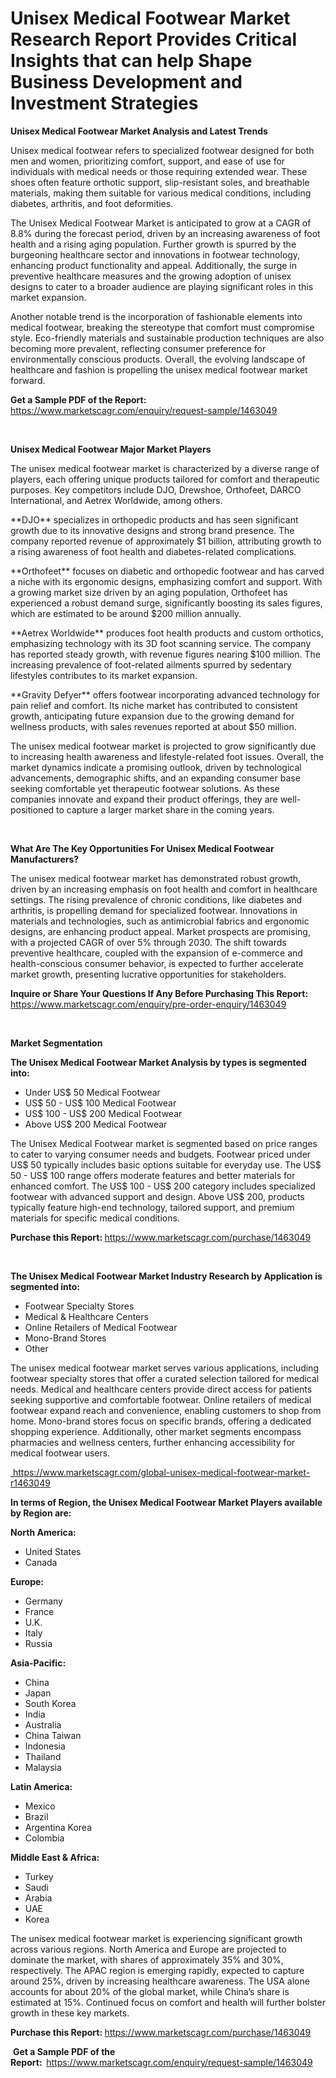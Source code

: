 <p><h1>Unisex Medical Footwear Market Research Report Provides Critical Insights that can help Shape Business Development and Investment Strategies</h1></p><p><strong>Unisex Medical Footwear Market Analysis and Latest Trends</strong></p>
<p><p>Unisex medical footwear refers to specialized footwear designed for both men and women, prioritizing comfort, support, and ease of use for individuals with medical needs or those requiring extended wear. These shoes often feature orthotic support, slip-resistant soles, and breathable materials, making them suitable for various medical conditions, including diabetes, arthritis, and foot deformities.</p><p>The Unisex Medical Footwear Market is anticipated to grow at a CAGR of 8.8% during the forecast period, driven by an increasing awareness of foot health and a rising aging population. Further growth is spurred by the burgeoning healthcare sector and innovations in footwear technology, enhancing product functionality and appeal. Additionally, the surge in preventive healthcare measures and the growing adoption of unisex designs to cater to a broader audience are playing significant roles in this market expansion.</p><p>Another notable trend is the incorporation of fashionable elements into medical footwear, breaking the stereotype that comfort must compromise style. Eco-friendly materials and sustainable production techniques are also becoming more prevalent, reflecting consumer preference for environmentally conscious products. Overall, the evolving landscape of healthcare and fashion is propelling the unisex medical footwear market forward.</p></p>
<p><strong>Get a Sample PDF of the Report:&nbsp;</strong> <a href="https://www.marketscagr.com/enquiry/request-sample/1463049?utm_campaign=3019&utm_medium=2&utm_source=Github&utm_content=ia&utm_term=14042025&utm_id=unisex-medical-footwear">https://www.marketscagr.com/enquiry/request-sample/1463049</a></p>
<p>&nbsp;</p>
<p><strong>Unisex Medical Footwear Major Market Players</strong></p>
<p><p>The unisex medical footwear market is characterized by a diverse range of players, each offering unique products tailored for comfort and therapeutic purposes. Key competitors include DJO, Drewshoe, Orthofeet, DARCO International, and Aetrex Worldwide, among others.</p><p>**DJO** specializes in orthopedic products and has seen significant growth due to its innovative designs and strong brand presence. The company reported revenue of approximately $1 billion, attributing growth to a rising awareness of foot health and diabetes-related complications.</p><p>**Orthofeet** focuses on diabetic and orthopedic footwear and has carved a niche with its ergonomic designs, emphasizing comfort and support. With a growing market size driven by an aging population, Orthofeet has experienced a robust demand surge, significantly boosting its sales figures, which are estimated to be around $200 million annually.</p><p>**Aetrex Worldwide** produces foot health products and custom orthotics, emphasizing technology with its 3D foot scanning service. The company has reported steady growth, with revenue figures nearing $100 million. The increasing prevalence of foot-related ailments spurred by sedentary lifestyles contributes to its market expansion.</p><p>**Gravity Defyer** offers footwear incorporating advanced technology for pain relief and comfort. Its niche market has contributed to consistent growth, anticipating future expansion due to the growing demand for wellness products, with sales revenues reported at about $50 million.</p><p>The unisex medical footwear market is projected to grow significantly due to increasing health awareness and lifestyle-related foot issues. Overall, the market dynamics indicate a promising outlook, driven by technological advancements, demographic shifts, and an expanding consumer base seeking comfortable yet therapeutic footwear solutions. As these companies innovate and expand their product offerings, they are well-positioned to capture a larger market share in the coming years.</p></p>
<p>&nbsp;</p>
<p><strong>What Are The Key Opportunities For Unisex Medical Footwear Manufacturers?</strong></p>
<p><p>The unisex medical footwear market has demonstrated robust growth, driven by an increasing emphasis on foot health and comfort in healthcare settings. The rising prevalence of chronic conditions, like diabetes and arthritis, is propelling demand for specialized footwear. Innovations in materials and technologies, such as antimicrobial fabrics and ergonomic designs, are enhancing product appeal. Market prospects are promising, with a projected CAGR of over 5% through 2030. The shift towards preventive healthcare, coupled with the expansion of e-commerce and health-conscious consumer behavior, is expected to further accelerate market growth, presenting lucrative opportunities for stakeholders.</p></p>
<p><strong>Inquire or Share Your Questions If Any Before Purchasing This Report:</strong> <a href="https://www.marketscagr.com/enquiry/pre-order-enquiry/1463049?utm_campaign=3019&utm_medium=2&utm_source=Github&utm_content=ia&utm_term=14042025&utm_id=unisex-medical-footwear">https://www.marketscagr.com/enquiry/pre-order-enquiry/1463049</a></p>
<p>&nbsp;</p>
<p><strong>Market Segmentation</strong></p>
<p><strong>The Unisex Medical Footwear Market Analysis by types is segmented into:</strong></p>
<p><ul><li>Under US$ 50 Medical Footwear</li><li>US$ 50 - US$ 100 Medical Footwear</li><li>US$ 100 - US$ 200 Medical Footwear</li><li>Above US$ 200 Medical Footwear</li></ul></p>
<p><p>The Unisex Medical Footwear market is segmented based on price ranges to cater to varying consumer needs and budgets. Footwear priced under US$ 50 typically includes basic options suitable for everyday use. The US$ 50 - US$ 100 range offers moderate features and better materials for enhanced comfort. The US$ 100 - US$ 200 category includes specialized footwear with advanced support and design. Above US$ 200, products typically feature high-end technology, tailored support, and premium materials for specific medical conditions.</p></p>
<p><strong>Purchase this Report:&nbsp;</strong><a href="https://www.marketscagr.com/purchase/1463049?utm_campaign=3019&utm_medium=2&utm_source=Github&utm_content=ia&utm_term=14042025&utm_id=unisex-medical-footwear">https://www.marketscagr.com/purchase/1463049</a></p>
<p>&nbsp;</p>
<p><strong>The Unisex Medical Footwear Market Industry Research by Application is segmented into:</strong></p>
<p><ul><li>Footwear Specialty Stores</li><li>Medical & Healthcare Centers</li><li>Online Retailers of Medical Footwear</li><li>Mono-Brand Stores</li><li>Other</li></ul></p>
<p><p>The unisex medical footwear market serves various applications, including footwear specialty stores that offer a curated selection tailored for medical needs. Medical and healthcare centers provide direct access for patients seeking supportive and comfortable footwear. Online retailers of medical footwear expand reach and convenience, enabling customers to shop from home. Mono-brand stores focus on specific brands, offering a dedicated shopping experience. Additionally, other market segments encompass pharmacies and wellness centers, further enhancing accessibility for medical footwear users.</p></p>
<p><a href="https://www.marketscagr.com/global-unisex-medical-footwear-market-r1463049?utm_campaign=3019&utm_medium=2&utm_source=Github&utm_content=ia&utm_term=14042025&utm_id=unisex-medical-footwear">&nbsp;https://www.marketscagr.com/global-unisex-medical-footwear-market-r1463049</a></p>
<p><strong>In terms of Region, the Unisex Medical Footwear Market Players available by Region are:</strong></p>
<p>
    <p> <strong> North America: </strong>
        <ul>
            <li>United States</li>
            <li>Canada</li>
        </ul>
        </p> 
    <p> <strong> Europe: </strong>
        <ul>
            <li>Germany</li>
            <li>France</li>
            <li>U.K.</li>
            <li>Italy</li>
            <li>Russia</li>
        </ul>
        </p> 
    <p> <strong> Asia-Pacific: </strong>
        <ul>
            <li>China</li>
            <li>Japan</li>
            <li>South Korea</li>
            <li>India</li>
            <li>Australia</li>
            <li>China Taiwan</li>
            <li>Indonesia</li>
            <li>Thailand</li>
            <li>Malaysia</li>
        </ul>
        </p> 
    <p> <strong> Latin America: </strong>
        <ul>
            <li>Mexico</li>
            <li>Brazil</li>
            <li>Argentina Korea</li>
            <li>Colombia</li>
        </ul>
        </p> 
    <p> <strong> Middle East & Africa: </strong>
        <ul>
            <li>Turkey</li>
            <li>Saudi</li>
            <li>Arabia</li>
            <li>UAE</li>
            <li>Korea</li>
        </ul>
    </p>
    </p>
<p><p>The unisex medical footwear market is experiencing significant growth across various regions. North America and Europe are projected to dominate the market, with shares of approximately 35% and 30%, respectively. The APAC region is emerging rapidly, expected to capture around 25%, driven by increasing healthcare awareness. The USA alone accounts for about 20% of the global market, while China’s share is estimated at 15%. Continued focus on comfort and health will further bolster growth in these key markets.</p></p>
<p><strong>Purchase this Report: </strong><a href="https://www.marketscagr.com/purchase/1463049?utm_campaign=3019&utm_medium=2&utm_source=Github&utm_content=ia&utm_term=14042025&utm_id=unisex-medical-footwear">https://www.marketscagr.com/purchase/1463049</a></p>
<p>&nbsp;<strong>Get a Sample PDF of the Report:&nbsp;&nbsp;</strong><a href="https://www.marketscagr.com/enquiry/request-sample/1463049?utm_campaign=3019&utm_medium=2&utm_source=Github&utm_content=ia&utm_term=14042025&utm_id=unisex-medical-footwear">https://www.marketscagr.com/enquiry/request-sample/1463049</a></p>
<p><strong></strong></p>
<p><p></p><p></p><p></p></p>